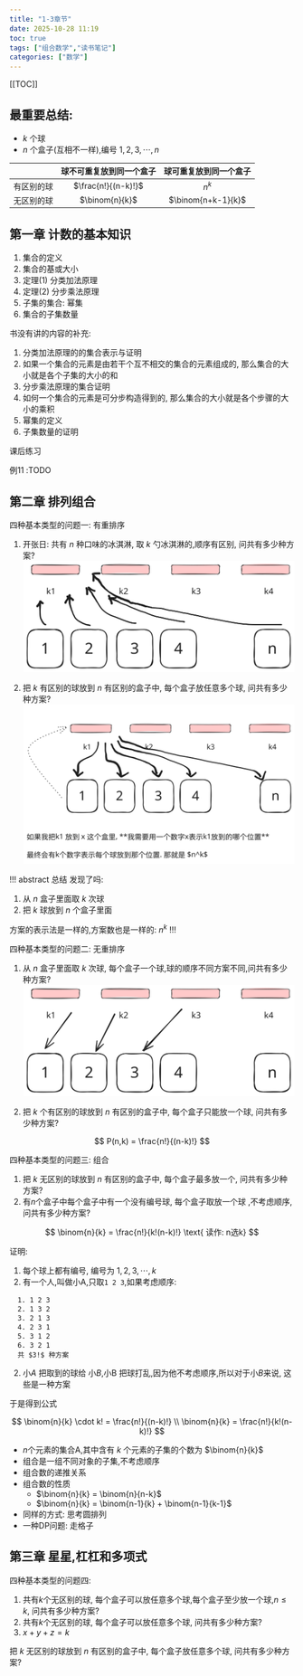 ```yaml
---
title: "1-3章节"
date: 2025-10-28 11:19
toc: true
tags: ["组合数学","读书笔记"]
categories: ["数学"]
---
```


[[TOC]]



## 最重要总结:

- $k$ 个球
- $n$ 个盒子(互相不一样),编号 $1,2,3, \cdots, n$


| | 球不可重复放到同一个盒子 |  球可重复放到同一个盒子 |
|--|:---:|:---:|
|有区别的球| $\frac{n!}{(n-k)!}$ | $n^k$ |
|无区别的球 | $\binom{n}{k}$ |$\binom{n+k-1}{k}$ |

## 第一章 计数的基本知识

1. 集合的定义
2. 集合的基或大小
3. 定理(1) 分类加法原理
4. 定理(2) 分步乘法原理
5. 子集的集合: 幂集
6. 集合的子集数量

书没有讲的内容的补充:

1. 分类加法原理的的集合表示与证明
  1. 如果一个集合的元素是由若干个互不相交的集合的元素组成的, 那么集合的大小就是各个子集的大小的和
2. 分步乘法原理的集合证明
  1. 如何一个集合的元素是可分步构造得到的, 那么集合的大小就是各个步骤的大小的乘积
3. 幂集的定义
4. 子集数量的证明


课后练习

例11 :TODO

## 第二章 排列组合

四种基本类型的问题一:  有重排序

1. 开张日: 共有 $n$ 种口味的冰淇淋, 取 $k$ 勺冰淇淋的,顺序有区别, 问共有多少种方案?
  ![](./images/1.excalidraw.svg)

1. 把 $k$ 有区别的球放到 $n$ 有区别的盒子中, 每个盒子放任意多个球, 问共有多少种方案?
  ![](./images/2.excalidraw.svg)

!!! abstract 总结
发现了吗: 
1. 从 $n$ 盒子里面取 $k$ 次球
2. 把 $k$ 球放到 $n$ 个盒子里面

方案的表示法是一样的,方案数也是一样的: $n^k$
!!!



四种基本类型的问题二:  无重排序

1. 从 $n$ 盒子里面取 $k$ 次球, 每个盒子一个球,球的顺序不同方案不同,问共有多少种方案?
  ![](./images/3.excalidraw.svg)

1. 把 $k$ 个有区别的球放到 $n$ 有区别的盒子中, 每个盒子只能放一个球, 问共有多少种方案?


$$
P(n,k) = \frac{n!}{(n-k)!}
$$


四种基本类型的问题三:  组合

1. 把 $k$ 无区别的球放到 $n$ 有区别的盒子中, 每个盒子最多放一个, 问共有多少种方案?
2. 有$n$个盒子中每个盒子中有一个没有编号球, 每个盒子取放一个球 ,不考虑顺序, 问共有多少种方案?

$$
\binom{n}{k} = \frac{n!}{k!(n-k)!} \text{ 读作:  n选k}
$$


证明: 

1. 每个球上都有编号, 编号为 $1,2,3, \cdots, k$
1. 有一个人,叫做小A,只取`1 2 3`,如果考虑顺序:
  ```
    1. 1 2 3
    2. 1 3 2
    3. 2 1 3
    4. 2 3 1
    5. 3 1 2
    6. 3 2 1
    共 $3!$ 种方案
  ```
2. 小$A$ 把取到的球给 小$B$,小B 把球打乱,因为他不考虑顺序,所以对于小$B$来说, 这些是一种方案

于是得到公式

$$
\binom{n}{k} \cdot k! = \frac{n!}{(n-k)!} \\
\binom{n}{k} = \frac{n!}{k!(n-k)!}
$$

- $n$个元素的集合A,其中含有 $k$ 个元素的子集的个数为 $\binom{n}{k}$
- 组合是一组不同对象的子集,不考虑顺序
- 组合数的递推关系
- 组合数的性质
  - $\binom{n}{k} = \binom{n}{n-k}$
  - $\binom{n}{k} = \binom{n-1}{k} + \binom{n-1}{k-1}$
- 同样的方式: 思考圆排列 
- 一种DP问题: 走格子 


## 第三章 星星,杠杠和多项式

四种基本类型的问题四:  

1. 共有$k$个无区别的球, 每个盒子可以放任意多个球,每个盒子至少放一个球,$n \leqslant k$, 问共有多少种方案?
2. 共有$k$个无区别的球, 每个盒子可以放任意多个球, 问共有多少种方案?
  1. $x + y + z = k$

把 $k$ 无区别的球放到 $n$ 有区别的盒子中, 每个盒子放任意多个球, 问共有多少种方案?